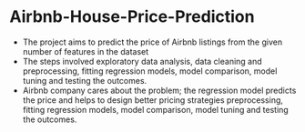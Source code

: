 # Airbnb-House-Price-Prediction
- The project aims to predict the price of Airbnb listings from the given number of features in the dataset
- The steps involved exploratory data analysis, data cleaning and preprocessing, fitting regression models, model comparison,
model tuning and testing the outcomes.
- Airbnb company cares about the problem; the regression model predicts the price and helps to design better pricing strategies
preprocessing, fitting regression models, model comparison, model tuning and testing the outcomes.
